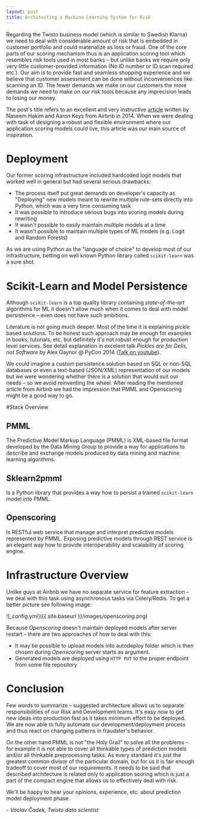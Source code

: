 ```yaml
---
layout: post
title: Architecting a Machine Learning System for Risk
---
```


Regarding the Twisto business model (which is similar to Swedish Klarna) we need to deal with considerable amount of risk that is embedded in customer portfolio and could materialize as loss or fraud. One of the core parts of our scoring mechanism thus is an application scoring tool which resembles risk tools used in most banks – but unlike banks we require only very little customer-provided information (No ID number or ID scan required etc.). Our aim is to provide fast and seamless shopping experience and we believe that customer assessment can be done without inconveniences like scanning an ID. The fewer demands we make on our customers the more demands we need to make on our risk tools because any imprecision leads to losing our money.

The post's title refers to an excellent and very instructive [article](http://nerds.airbnb.com/architecting-machine-learning-system-risk) written by Naseem Hakim and Aaron Keys from Airbnb in 2014. When we were dealing with task of designing a robust and flexible environment where our application scoring models could live, this article was our main source of inspiration.

# Deployment

Our former scoring infrastructure included hardcoded logit models that worked well in general but had several serious drawbacks:

- The process itself put great demands on developer's capacity as "Deploying" new models meant to rewrite multiple rule-sets directly into Python, which was a very time consuming task
- It was possible to introduce serious bugs into scoring models during rewriting
- It wasn't possible to easily maintain multiple models at a time
- It wasn't possible to maintain multiple types of ML models (e.g. Logit and Random Forests)

As we are using Python as the "language of choice" to develop most of our infrastructure, betting on well known Python library called `scikit-learn` was a sure shot.

# Scikit-Learn and Model Persistence 

Although `scikit-learn` is a top quality library containing *state-of-the-art* algorithms for ML it doesn't allow much when it comes to deal with model persistence – even does not have such ambitions.

Literature is not going much deeper. Most of the time it is explaining *pickle* based solutions. To be honest such approach may be enough for examples in books, tutorials, etc. but definitely it's not robust enough for production level services. See detail explanation in excelent talk *Pickles are for Delis, not Software* by Alex Gaynor @ PyCon 2014 ([Talk on youtube](https://www.youtube.com/watch?v=7KnfGDajDQw)).

We could imagine a custom persistence solution based on SQL or non-SQL databases or even a text-based (JSON/XML) representation of our models but we were wondering whether there is a solution that would suit our needs – so we avoid reinventing the wheel. After reading the mentioned article from Airbnb we had the impression that PMML and Openscoring might be a good way to go.

#Stack Overview
## PMML
The Predictive Model Markup Language (PMML) is XML-based file format developed by the Data Mining Group to provide a way for applications to describe and exchange models produced by data mining and machine learning algorithms.

## Sklearn2pmml
Is a Python library that provides a way how to persist a trained `scikit-learn` model into PMML.

## Openscoring
Is RESTful web service that manage and interpret predictive models represented by PMML. Exposing predictive models through REST service is an elegant way how to provide interoperability and scalability of scoring engine.

# Infrastructure Overview
Unlike guys at Airbnb we have no separate service for feature extraction – we deal with this task using asynchronous tasks via Celery/Redis. To get a better picture see following image:

![_config.yml]({{ site.baseurl }}/images/openscoring.png)

Because *Openscoring* doesn't maintain deployed models after server restart – there are two approaches of how to deal with this:

- It may be possible to upload models into autodeploy folder which is then chosen during *Openscoring* server starts as argument.
- Generated models are deployed using `HTTP PUT` to the proper endpoint from some file repository

# Conclusion

Few words to summarize – suggested architecture allows us to separate responsibilities of our Risk and Development teams. It's easy now to get new ideas into production fast as it takes minimum effort to be deployed. We are now able to fully automate our development/deployment process and thus react on changing patterns in fraudster's behavior.

On the other hand PMML is not "the Holy Grail" to solve all the problems – for example it is not able to cover all thinkable types of prediction models and/or all thinkable preprocessing tasks. As every standard it's just the greatest common divisor of the particular domain, but for us it is fair enough tradeoff to cover most of our requirements. It needs to be said that described architecture is related only to application scoring which is just a part of the compact engine that allows us to effectively deal with risk.

We'll be happy to hear your opinions, experience, etc. about prediction model deployment phase.

*- Václav Čadek, Twisto data scientist*